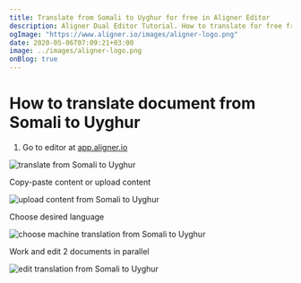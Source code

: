 ```yaml
---
title: Translate from Somali to Uyghur for free in Aligner Editor
description: Aligner Dual Editor Tutorial. How to translate for free from Somali to Uyghur. Aligner is multilingual document management platform. 
ogImage: "https://www.aligner.io/images/aligner-logo.png"
date: 2020-05-06T07:09:21+03:00
image: ../images/aligner-logo.png
onBlog: true
---
```


# How to translate document from Somali to Uyghur

1. Go to editor at [app.aligner.io](https://app.aligner.io "Aligner App web page")

![translate from Somali to Uyghur](../aligner-blank-editor.png "translate from Somali to Uyghur")

Copy-paste content or upload content

![upload content from Somali to Uyghur](../aligner-uploaded-document.png "upload content from Somali to Uyghur")

Choose desired language

![choose machine translation from Somali to Uyghur](../aligner-language-dropdown.png "choose machine translation from Somali to Uyghur")

Work and edit 2 documents in parallel

![edit translation from Somali to Uyghur](../aligner-double-sitded-editor.png "edit translation from Somali to Uyghur")

